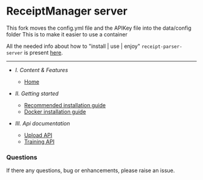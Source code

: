 # ReceiptManager server

This fork moves the config.yml file and the APIKey file into the data/config folder
This is to make it easier to use a container

All the needed info about how to "install | use | enjoy" `receipt-parser-server` is present [here](https://receipt-parser-server.readthedocs.io/en/master/).

---

- *I. Content & Features*
  - [Home](https://receipt-parser-server.readthedocs.io/en/master/)
  

- *II. Getting started*
  - [Recommended installation guide](https://receipt-parser-server.readthedocs.io/en/master/installation.html#developer-installation-guide)
  - [Docker installation guide](https://receipt-parser-server.readthedocs.io/en/master/installation.html#)
  

- *III. Api documentation*
  - [Upload API](https://receipt-parser-server.readthedocs.io/en/master/api.html)
  - [Training API](https://receipt-parser-server.readthedocs.io/en/master/api.html#training-api)

### Questions
If there any questions, bug or enhancements, please raise an issue.
